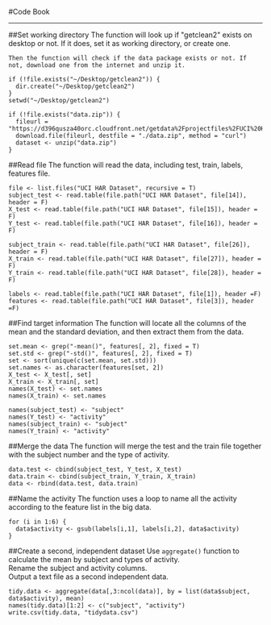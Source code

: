 #Code Book
***

##Set working directory
The function will look up if "getclean2" exists on desktop or not. If it does, set it as working directory, or create one.	

	Then the function will check if the data package exists or not. If not, download one from the internet and unzip it.  
 
```
if (!file.exists("~/Desktop/getclean2")) {
  dir.create("~/Desktop/getclean2")
}
setwd("~/Desktop/getclean2")

if (!file.exists("data.zip")) {
  fileurl = "https://d396qusza40orc.cloudfront.net/getdata%2Fprojectfiles%2FUCI%20HAR%20Dataset.zip"
  download.file(fileurl, destfile = "./data.zip", method = "curl")
  dataset <- unzip("data.zip")
}
```

##Read file	
The function will read the data, including test, train, labels, features file.

```
file <- list.files("UCI HAR Dataset", recursive = T)
subject_test <- read.table(file.path("UCI HAR Dataset", file[14]), header = F)
X_test <- read.table(file.path("UCI HAR Dataset", file[15]), header = F)
Y_test <- read.table(file.path("UCI HAR Dataset", file[16]), header = F)

subject_train <- read.table(file.path("UCI HAR Dataset", file[26]), header = F)
X_train <- read.table(file.path("UCI HAR Dataset", file[27]), header = F)
Y_train <- read.table(file.path("UCI HAR Dataset", file[28]), header = F)

labels <- read.table(file.path("UCI HAR Dataset", file[1]), header =F)
features <- read.table(file.path("UCI HAR Dataset", file[3]), header =F)
```

##Find target information
The function will locate all the columns of the mean and the standard deviation, and then extract them from the data. 

```
set.mean <- grep("-mean()", features[, 2], fixed = T)
set.std <- grep("-std()", features[, 2], fixed = T)
set <- sort(unique(c(set.mean, set.std)))
set.names <- as.character(features[set, 2])
X_test <- X_test[, set]
X_train <- X_train[, set]
names(X_test) <- set.names
names(X_train) <- set.names

names(subject_test) <- "subject"
names(Y_test) <- "activity"
names(subject_train) <- "subject"
names(Y_train) <- "activity"
```

##Merge the data
The function will merge the test and the train file together with the subject number and the type of activity. 

```
data.test <- cbind(subject_test, Y_test, X_test)
data.train <- cbind(subject_train, Y_train, X_train)
data <- rbind(data.test, data.train)
```

##Name the activity
The function uses a loop to name all the activity according to the feature list in the big data. 

```
for (i in 1:6) {
  data$activity <- gsub(labels[i,1], labels[i,2], data$activity)
} 
```

##Create a second, independent dataset
Use `aggregate()` function to calculate the mean by subject and types of activity. 	
Rename the subject and activity columns.	
Output a text file as a second independent data.

```
tidy.data <- aggregate(data[,3:ncol(data)], by = list(data$subject, data$activity), mean)
names(tidy.data)[1:2] <- c("subject", "activity")
write.csv(tidy.data, "tidydata.csv")
```
